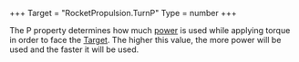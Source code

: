 +++
Target = "RocketPropulsion.TurnP"
Type = number
+++

The P property determines how much [power](https://en.wikipedia.org/wiki/Power_(physics)) is used while applying torque in order to face the [Target](https://developer.roblox.com/api-reference/property/RocketPropulsion/Target). The higher this value, the more power will be used and the faster it will be used.